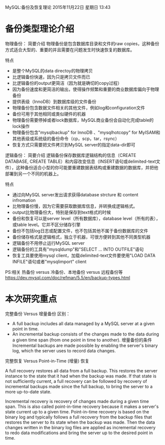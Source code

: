 MySQL:备份及恢复理论
2015年11月22日 星期日
13:43
 
备份类型理论介绍
=================================
物理备份：
简要介绍
物理备份是包含数据库目录和文件的raw copies，这种备份方式适合大型的、重要的并且需要在问题发生时快速恢复的数据库。
 
特点
* 是整个MySQL的data directoy的物理拷贝
* 比逻辑备份快速，因为只是拷贝文件而已
* 比逻辑备份的output更简洁（因为就是确切的copy过程）
* 因为备份速度和更简洁的输出，使得操作频繁和重要的商业数据库偏向于物理备份
* 提供表级（InnoDB）到数据库级的文件备份
* 物理备份包含数据文件相关的其他文件，例如log和configuration文件
* 备份可用于其他相同或类似硬件的机器
* 物理备份需要停掉或者lock数据库，MySQL商业备份会自动化完成table的lock操作
* 物理备份包含"mysqlbackup" for InnoDB 、"mysqlhotcopy" for MyISAM和其他表级或系统级的备份命令（cp，scp，tar，rsync）
* 恢复方式只需要把文件拷贝到MySQL server的指定data-dir即可
 
逻辑备份：
简要介绍
逻辑备份保存数据库逻辑结构的信息（CREATE DATABASE, CREATE TABLE）和内容改变信息（INSERT语句或delimited-text文件），这种备份适合小型的你可能要重建数据表结构或重建数据的数据库，并把他部署到另一个不同的机器上。
 
特点
* 通过向MySQL server发出请求获得database strcture 和 content infromation
* 比物理备份慢，因为它需要获取数据库信息，并转换成逻辑格式。
* output比物理备份大，特别是保存到text格式的时候
* 备份和恢复可以是server level（所有数据库），database level（所有的表），或table level。它并不区分储存引擎
* 备份不包括log日志或配置文件，也不包括其他不属于备份数据库的文件
* 备份储存格式是逻辑格式，独立于机器，可很方便转到其他不同类型机器
* 逻辑备份不用停止运行MySQL server
* 逻辑备份的工具有"mysqldump"和"SELECT ... INTO OUTFILE"语句
* 恢复工具要使用mysql client，加载delimited-text文件要使用"LOAD DATA INFILE"语句或者"mysqlimport" client
 
PS:相关 热备份 versus 冷备份、本地备份 versus 远程备份等
https://dev.mysql.com/doc/refman/5.5/en/backup-types.html
 
本次研究重点
==============================================
完整备份 Versus 增量备份
区别：
* A full backup includes all data managed by a MySQL server at a given point in time. 
* An incremental backup consists of the changes made to the data during a given time span (from one point in time to another).
增量备份的条件
Incremental backups are made possible by enabling the server's binary log, which the server uses to record data changes.
 
完整恢复 Versus Point-in-Time (增量) 恢复
 
A full recovery restores all data from a full backup. This restores the server instance to the state that it had when the backup was made. If that state is not sufficiently current, a full recovery can be followed by recovery of incremental backups made since the full backup, to bring the server to a more up-to-date state.
 
Incremental recovery is recovery of changes made during a given time span. This is also called point-in-time recovery because it makes a server's state current up to a given time. Point-in-time recovery is based on the binary log and typically follows a full recovery from the backup files that restores the server to its state when the backup was made. Then the data changes written in the binary log files are applied as incremental recovery to redo data modifications and bring the server up to the desired point in time.
